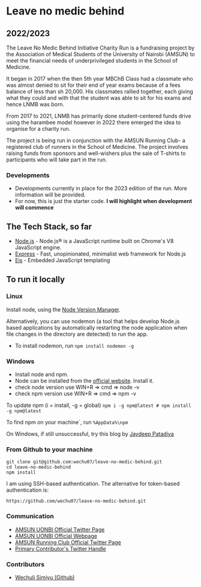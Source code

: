 # Leave no medic behind

## 2022/2023

The Leave No Medic Behind Initiative Charity Run is a fundraising project by the Association of Medical Students of the University of Nairobi (AMSUN) to meet the financial needs of underprivileged students in the School of Medicine.

It began in 2017 when the then 5th year MBChB Class had a classmate who was almost denied to sit for their end of year exams because of a fees balance of less than sh 20,000. His classmates rallied together, each giving what they could and with that the student was able to sit for his exams and hence LNMB was born.

From 2017 to 2021, LNMB has primarily done student-centered funds drive using the harambee model however in 2022 there emerged the idea to organise for a charity run.

The project is being run in conjunction with the AMSUN Running Club- a registered club of runners in the School of Medicine. The project involves raising funds from sponsors and well-wishers plus the sale of T-shirts to participants who will take part in the run.

### Developments
- Developments currently in place for the 2023 edition of the run. More information will be provided.
- For now, this is just the starter code. <strong>I will highlight when development will commence</strong>

## The Tech Stack, so far
- [Node.js](https://nodejs.org) - Node.js® is a JavaScript runtime built on Chrome's V8 JavaScript engine.
- [Express](https://expressjs.com//) - Fast, unopinionated, minimalist web framework for Node.js
- [Ejs](https://ejs.co/) - Embedded JavaScript templating

## To run it locally
### Linux
Install node, using the [Node Version Manager](https://github.com/nvm-sh/nvm "Official Node Version Manager Github page"). 

Alternatively, you can use nodemon (a tool that helps develop Node.js based applications by automatically restarting the node application when file changes in the directory are detected) to run the app.
- To install nodemon, run ```npm install nodemon -g```

### Windows
- Install node and npm.
- Node can be installed from the [official website](https://nodejs.org/en/). Install it.
- check node version use WIN+R => cmd => node -v
- check npm version use WIN+R => cmd => npm -v

To update npm (i = install, -g = global)
```npm i -g npm@latest # npm install -g npm@latest```

To find npm on your machine`, run
```%AppData%\npm```

On Windows, if still unsuccessful, try this blog by [Jaydeep Patadiya](https://radixweb.com/blog/installing-npm-and-nodejs-on-windows-and-mac)

### From Github to your machine

```
git clone git@github.com:wechu07/leave-no-medic-behind.git
cd leave-no-medic-behind
npm install
```

I am using SSH-based authentication. The alternative for token-based authentication is:
```
https://github.com/wechu07/leave-no-medic-behind.git
```

### Communication
<ul>
    <li><a href="https://twitter.com/amsunuonbi">AMSUN UONBI Official Twitter Page</a></li>
    <li><a href="https://www.amsun-uon.org/">AMSUN UONBI Official Webpage</a></li>
    <li><a href="https://twitter.com/AMSUNrunning">AMSUN Running Club Official Twitter Page</a></li>
    <li><a href="https://twitter.com/wechuli_eugene">Primary Contributor's Twitter Handle</a></li>
</ul>

### Contributors
<ul>
    <li><a href="https://github.com/wechu07">Wechuli Simiyu (Github)</a></li>
</ul>